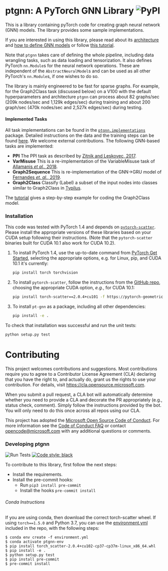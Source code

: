 # ptgnn: A PyTorch GNN Library ![PyPI](https://img.shields.io/pypi/v/ptgnn?style=flat-square)

This is a library containing pyTorch code for creating graph neural network (GNN) models.
The library provides some sample implementations.

If you are interested in using this library, please read about its [architecture](docs/architecture.md)
and [how to define GNN models](docs/gnns.md) or follow [this tutorial](docs/tutorial.md).

Note that `ptgnn` takes care of defining the whole pipeline, including data wrangling tasks, such
as data loading and tensorization. It also defines PyTorch `nn.Module`s for
the neural network operations. These are independent of the
`AbstractNeuralModel`s and can be used as all other PyTorch's `nn.Module`s,
if one wishes to do so.

The library is mainly engineered to be fast for sparse graphs. For example, for the
Graph2Class task (discussed below) on a V100 with the default hyperparameters and architecture
`ptgnn` can process about 82 graphs/sec (209k nodes/sec and 1,129k edges/sec) during training
and about 200 graph/sec (470k nodes/sec and 2,527k edges/sec) during testing.

#### Implemented Tasks
All task implementations can be found in the [`ptgnn.implementations`](ptgnn/implementations) package.
Detailed instructions on the data and the training steps can be found [here](/docs/implementations.md).
We welcome external contributions. The following GNN-based tasks are implemented:

* **PPI** The PPI task as described by
[Zitnik and Leskovec, 2017](https://arxiv.org/abs/1707.04638).
* **VarMisuse** This is a re-implementation of the VariableMisuse task of
    [Allamanis _et al._, 2018](https://arxiv.org/abs/1711.00740).
* **Graph2Sequence** This is re-implementation of the GNN->GRU model of
                     [Fernandes _et. al._, 2019](https://arxiv.org/abs/1811.01824).
* **Graph2Class** Classify (Label) a subset of the input nodes into classes
                    similar to Graph2Class in [Typilus](https://arxiv.org/abs/2004.10657).


The [tutorial](docs/tutorial.md) gives a step-by-step example for coding the Graph2Class model.


### Installation

This code was tested with PyTorch 1.4 and depends
on [`pytorch-scatter`](https://github.com/rusty1s/pytorch_scatter).
Please install the appropriate versions of these libraries based
on your CUDA setup following their instructions. (Note
that the `pytorch-scatter` binaries built for CUDA 10.1 also work for
CUDA 10.2).

1. To install PyTorch 1.4, use the up-to-date command from [PyTorch Get Started](https://pytorch.org/get-started/), selecting the appropriate options, e.g. for Linux, pip, and CUDA 10.1 it's currently:
    ```bash
    pip install torch torchvision
    ```

1. To install `pytorch-scatter`, follow the instructions from the [GitHub repo](https://github.com/rusty1s/pytorch_scatter), choosing the appropriate CUDA option, _e.g._, for CUDA 10.1:
    ```bash
    pip install torch-scatter==2.0.4+cu101 -f https://pytorch-geometric.com/whl/torch-1.4.0.html
    ```

1. To install `pt-gnn` as a package, including all other dependencies:
    ```bash
    pip install -e .
    ```

To check that installation was successful and run the unit tests:
```python
python setup.py test
```


# Contributing

This project welcomes contributions and suggestions.  Most contributions require you to agree to a
Contributor License Agreement (CLA) declaring that you have the right to, and actually do, grant us
the rights to use your contribution. For details, visit https://cla.opensource.microsoft.com.

When you submit a pull request, a CLA bot will automatically determine whether you need to provide
a CLA and decorate the PR appropriately (e.g., status check, comment). Simply follow the instructions
provided by the bot. You will only need to do this once across all repos using our CLA.

This project has adopted the [Microsoft Open Source Code of Conduct](https://opensource.microsoft.com/codeofconduct/).
For more information see the [Code of Conduct FAQ](https://opensource.microsoft.com/codeofconduct/faq/) or
contact [opencode@microsoft.com](mailto:opencode@microsoft.com) with any additional questions or comments.


### Developing ptgnn
![Run Tests](https://github.com/microsoft/ptgnn/workflows/Run%20Tests/badge.svg)
[![Code style: black](https://img.shields.io/badge/code%20style-black-000000.svg)](https://github.com/psf/black)

To contribute to this library, first follow the next steps:
* Install the requirements.
* Install the pre-commit hooks:
    * Run `pip3 install pre-commit`
    * Install the hooks `pre-commit install`

###### Conda Instructions
If you are using conda, then download the correct torch-scatter wheel.
If using `torch==1.5.0` and Python 3.7, you can use the [environment.yml](environment.yml)
included in the repo, with the following steps:
```
$ conda env create -f environment.yml
$ conda activate ptgnn-env
$ pip install torch_scatter-2.0.4+cu102-cp37-cp37m-linux_x86_64.whl
$ pip install -e .
$ python setup.py test
$ pip install pre-commit
$ pre-commit install
```
